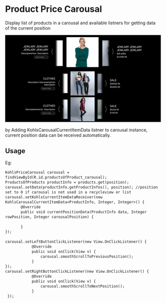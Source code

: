 # Product Price Carousal

Display list of products in a carousal and available listners for getting data of the current position

![Screenshot](https://github.com/malithmpw/productPriceCarousal/blob/master/Screen%20Shot%202018-10-13%20at%2013.37.41.png)

by Adding KohlsCarousalCurrentItemData listner to carousal instance, current position data can be received automatically.


## Usage

Eg: 
```
KohlsPriceCarousal carousal = findViewById(R.id.productsOfProduct_carousal);
ProductsOfProducts productInfo = products.get(position);
carousal.setData(productInfo.getProductInfos(), position); //position set to 0 if carousal is not used in a recycleview or list
carousal.setKohlsCurrentItemDataReceiver(new KohlsCarousalCurrentItemData<ProductInfo, Integer, Integer>() {
       @Override
       public void currentPositionData(ProductInfo data, Integer rowPosition, Integer carousalPosition) {

       }
});

carousal.setLeftButtonClickListener(new View.OnClickListener() {
            @Override
            public void onClick(View v) {
                carousal.smoothScrollToPreviousPosition();
            }
});
carousal.setRightButtonClickListener(new View.OnClickListener() {
            @Override
            public void onClick(View v) {
                carousal.smoothScrollToNextPosition();
            }
 });

```
